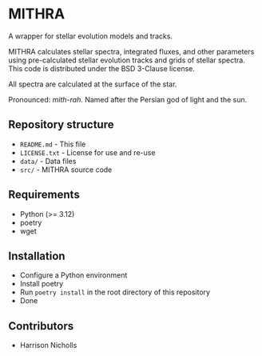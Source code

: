# MITHRA
A wrapper for stellar evolution models and tracks. 

MITHRA calculates stellar spectra, integrated fluxes, and other parameters using pre-calculated stellar evolution tracks and grids of stellar spectra.
This code is distributed under the BSD 3-Clause license.

All spectra are calculated at the surface of the star.

Pronounced: *mith*-*rah*. Named after the Persian god of light and the sun.

## Repository structure 
* `README.md`       - This file
* `LICENSE.txt`     - License for use and re-use
* `data/`           - Data files
* `src/`            - MITHRA source code


## Requirements
* Python (>= 3.12)
* poetry
* wget

## Installation
* Configure a Python environment 
* Install poetry
* Run `poetry install` in the root directory of this repository
* Done

## Contributors
* Harrison Nicholls

